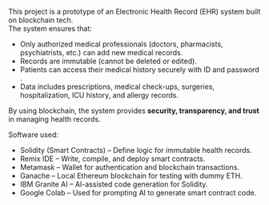 This project is a prototype of an Electronic Health Record (EHR) system built on blockchain tech.  
The system ensures that:
- Only authorized medical professionals (doctors, pharmacists, psychiatrists, etc.) can add new medical records.
- Records are immutable (cannot be deleted or edited).
- Patients can access their medical history securely with ID and password .
- Data includes prescriptions, medical check-ups, surgeries, hospitalization, ICU history, and allergy records.

By using blockchain, the system provides **security, transparency, and trust** in managing health records.


Software used:
- Solidity (Smart Contracts) – Define logic for immutable health records.
- Remix IDE – Write, compile, and deploy smart contracts.
- Metamask – Wallet for authentication and blockchain transactions.
- Ganache – Local Ethereum blockchain for testing with dummy ETH.
- IBM Granite AI – AI-assisted code generation for Solidity.
- Google Colab – Used for prompting AI to generate smart contract code.

